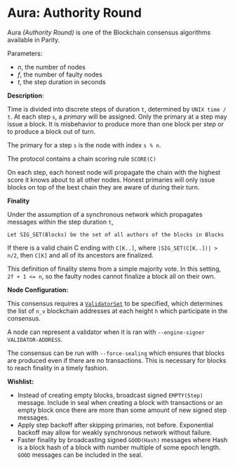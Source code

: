 # Aura: Authority Round

Aura _(Authority Round)_ is one of the Blockchain consensus algorithms available in Parity.

Parameters:
  - _n_, the number of nodes
  - _f_, the number of faulty nodes
  - _t_, the step duration in seconds

**Description**:

Time is divided into discrete steps of duration `t`, determined by `UNIX time / t`. At each step `s`, a _primary_ will be assigned. Only the primary at a step may issue a block. It is misbehavior to produce more than one block per step or to produce a block out of turn.

The primary for a step `s` is the node with index `s % n`.

The protocol contains a chain scoring rule `SCORE(C)`

On each step, each honest node will propagate the chain with the highest score it knows about to all other nodes. Honest primaries will only issue blocks on top of the best chain they are aware of during their turn.

**Finality**

Under the assumption of a synchronous network which propagates messages within the step duration `t`,

`Let SIG_SET(Blocks) be the set of all authors of the blocks in Blocks`

If there is a valid chain C ending with `C[K..]`, where `|SIG_SET(C[K..])| > n/2`,
then `C[K]` and all of its ancestors are finalized.

This definition of finality stems from a simple majority vote. In this setting, `2f + 1 <= n`, so the faulty nodes cannot finalize a block all on their own.

**Node Configuration:**

This consensus requires a [`ValidatorSet`](Validator-Set.md) to be specified, which determines the list of `n_v` blockchain addresses at each height `h` which participate in the consensus.

A node can represent a validator when it is ran with `--engine-signer VALIDATOR-ADDRESS`.

The consensus can be run with `--force-sealing` which ensures that blocks are produced even if there are no transactions. This is necessary for blocks to reach finality in a timely fashion.

**Wishlist:**

- Instead of creating empty blocks, broadcast signed `EMPTY(Step)` message. Include in seal when creating a block with transactions or an empty block once there are more than some amount of new signed step messages.
- Apply step backoff after skipping primaries, not before. Exponential backoff may allow for weakly synchronous network without failure.
- Faster finality by broadcasting signed `GOOD(Hash)` messages where Hash is a block hash of a block with number multiple of some epoch length. `GOOD` messages can be included in the seal.
